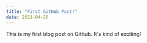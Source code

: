 ```yaml
---
title: "First GitHub Post!"
date: 2021-04-26
---
```


This is my first blog post on Github. It's kind of exciting!

